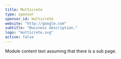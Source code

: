 ```yaml
---
title: Multicrete
type: sponsor
sponsor_id: multicrete
website: "http://google.com"
subtitle: "Business description."
logo: "multicrete.svg"
active: false
---
```

Module content text assuming that there is a sub page.